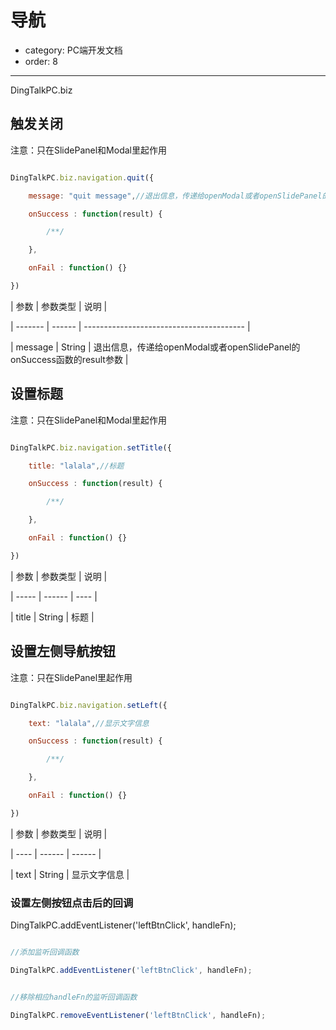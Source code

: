 # 导航
- category: PC端开发文档
- order: 8---
DingTalkPC.biz

## 触发关闭

注意：只在SlidePanel和Modal里起作用

``` javascript
DingTalkPC.biz.navigation.quit({
    message: "quit message",//退出信息，传递给openModal或者openSlidePanel的onSuccess函数的result参数
    onSuccess : function(result) {
        /**/
    },
    onFail : function() {}
})
```

| 参数      | 参数类型   | 说明                                       |
| ------- | ------ | ---------------------------------------- |
| message | String | 退出信息，传递给openModal或者openSlidePanel的onSuccess函数的result参数 |

## 设置标题

注意：只在SlidePanel和Modal里起作用

``` javascript
DingTalkPC.biz.navigation.setTitle({
    title: "lalala",//标题
    onSuccess : function(result) {
        /**/
    },
    onFail : function() {}
})
```

| 参数    | 参数类型   | 说明   |
| ----- | ------ | ---- |
| title | String | 标题   |

## 设置左侧导航按钮

注意：只在SlidePanel里起作用

``` javascript
DingTalkPC.biz.navigation.setLeft({
    text: "lalala",//显示文字信息
    onSuccess : function(result) {
        /**/
    },
    onFail : function() {}
})
```

| 参数   | 参数类型   | 说明     |
| ---- | ------ | ------ |
| text | String | 显示文字信息 |

### 设置左侧按钮点击后的回调

DingTalkPC.addEventListener('leftBtnClick', handleFn);

``` javascript
//添加监听回调函数
DingTalkPC.addEventListener('leftBtnClick', handleFn);

//移除相应handleFn的监听回调函数
DingTalkPC.removeEventListener('leftBtnClick', handleFn);

```




